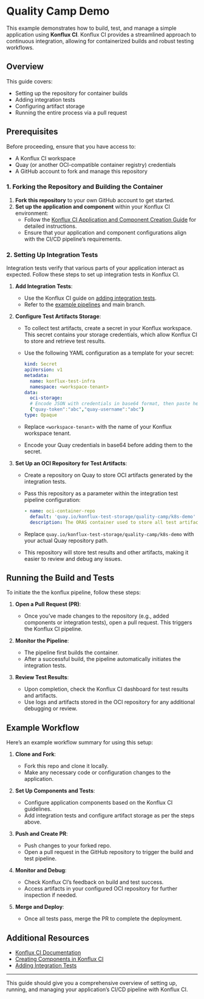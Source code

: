 # Quality Camp Demo

This example demonstrates how to build, test, and manage a simple application using **Konflux CI**. Konflux CI provides a streamlined approach to continuous integration, allowing for containerized builds and robust testing workflows.

## Overview

This guide covers:
- Setting up the repository for container builds
- Adding integration tests
- Configuring artifact storage
- Running the entire process via a pull request

## Prerequisites

Before proceeding, ensure that you have access to:
- A Konflux CI workspace
- Quay (or another OCI-compatible container registry) credentials
- A GitHub account to fork and manage this repository

### 1. Forking the Repository and Building the Container

1. **Fork this repository** to your own GitHub account to get started.
2. **Set up the application and component** within your Konflux CI environment:
   - Follow the [Konflux CI Application and Component Creation Guide](https://konflux-ci.dev/docs/how-tos/creating/) for detailed instructions.
   - Ensure that your application and component configurations align with the CI/CD pipeline’s requirements.

### 2. Setting Up Integration Tests

Integration tests verify that various parts of your application interact as expected. Follow these steps to set up integration tests in Konflux CI.

1. **Add Integration Tests**:
   - Use the Konflux CI guide on [adding integration tests](https://konflux-ci.dev/docs/how-tos/testing/integration/adding/).
   - Refer to the [example pipelines](https://konflux-ci.dev/docs/how-tos/testing/integration/adding/) and main branch.

2. **Configure Test Artifacts Storage**:
   - To collect test artifacts, create a secret in your Konflux workspace. This secret contains your storage credentials, which allow Konflux CI to store and retrieve test results.
   - Use the following YAML configuration as a template for your secret:

     ```yaml
     kind: Secret
     apiVersion: v1
     metadata:
       name: konflux-test-infra
       namespace: <workspace-tenant>
     data:
       oci-storage: 
       # Encode JSON with credentials in base64 format, then paste here
       {"quay-token":"abc","quay-username":"abc"}
     type: Opaque
     ```

   - Replace `<workspace-tenant>` with the name of your Konflux workspace tenant.
   - Encode your Quay credentials in base64 before adding them to the secret.

3. **Set Up an OCI Repository for Test Artifacts**:
   - Create a repository on Quay to store OCI artifacts generated by the integration tests.
   - Pass this repository as a parameter within the integration test pipeline configuration:

     ```yaml
     - name: oci-container-repo
       default: 'quay.io/konflux-test-storage/quality-camp/k8s-demo'
       description: The ORAS container used to store all test artifacts.
     ```

   - Replace `quay.io/konflux-test-storage/quality-camp/k8s-demo` with your actual Quay repository path.
   - This repository will store test results and other artifacts, making it easier to review and debug any issues.

## Running the Build and Tests

To initiate the the konflux pipeline, follow these steps:

1. **Open a Pull Request (PR)**:
   - Once you’ve made changes to the repository (e.g., added components or integration tests), open a pull request. This triggers the Konflux CI pipeline.

2. **Monitor the Pipeline**:
   - The pipeline first builds the container.
   - After a successful build, the pipeline automatically initiates the integration tests.

3. **Review Test Results**:
   - Upon completion, check the Konflux CI dashboard for test results and artifacts.
   - Use logs and artifacts stored in the OCI repository for any additional debugging or review.

## Example Workflow

Here’s an example workflow summary for using this setup:

1. **Clone and Fork**:
   - Fork this repo and clone it locally.
   - Make any necessary code or configuration changes to the application.

2. **Set Up Components and Tests**:
   - Configure application components based on the Konflux CI guidelines.
   - Add integration tests and configure artifact storage as per the steps above.

3. **Push and Create PR**:
   - Push changes to your forked repo.
   - Open a pull request in the GitHub repository to trigger the build and test pipeline.

4. **Monitor and Debug**:
   - Check Konflux CI’s feedback on build and test success.
   - Access artifacts in your configured OCI repository for further inspection if needed.

5. **Merge and Deploy**:
   - Once all tests pass, merge the PR to complete the deployment.

## Additional Resources

- [Konflux CI Documentation](https://konflux-ci.dev/docs/)
- [Creating Components in Konflux CI](https://konflux-ci.dev/docs/how-tos/creating/)
- [Adding Integration Tests](https://konflux-ci.dev/docs/how-tos/testing/integration/adding/)

 ---

This guide should give you a comprehensive overview of setting up, running, and managing your application’s CI/CD pipeline with Konflux CI.

